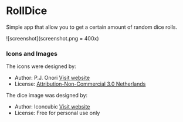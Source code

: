 # RollDice

Simple app that allow you to get a certain amount of random dice rolls.

![screenshot](screenshot.png = 400x)

### Icons and Images

The icons were designed by:
* Author: P.J. Onori [Visit website](http://www.somerandomdude.com/)
* License: [Attribution-Non-Commercial 3.0 Netherlands](http://creativecommons.org/licenses/by-nc/3.0/nl/deed.en_GB)

The dice image was designed by:
* Author: Iconcubic [Visit website](http://www.iconcubic.com/)
* License: Free for personal use only

